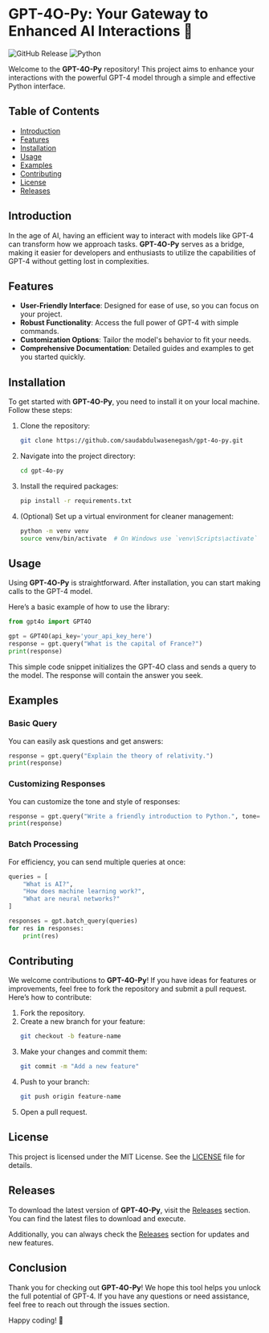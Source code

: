 # GPT-4O-Py: Your Gateway to Enhanced AI Interactions 🤖

![GitHub Release](https://img.shields.io/badge/Latest_Release-v1.0-blue.svg) ![Python](https://img.shields.io/badge/Python-3.7%2B-yellowgreen.svg)

Welcome to the **GPT-4O-Py** repository! This project aims to enhance your interactions with the powerful GPT-4 model through a simple and effective Python interface. 

## Table of Contents

- [Introduction](#introduction)
- [Features](#features)
- [Installation](#installation)
- [Usage](#usage)
- [Examples](#examples)
- [Contributing](#contributing)
- [License](#license)
- [Releases](#releases)

## Introduction

In the age of AI, having an efficient way to interact with models like GPT-4 can transform how we approach tasks. **GPT-4O-Py** serves as a bridge, making it easier for developers and enthusiasts to utilize the capabilities of GPT-4 without getting lost in complexities.

## Features

- **User-Friendly Interface**: Designed for ease of use, so you can focus on your project.
- **Robust Functionality**: Access the full power of GPT-4 with simple commands.
- **Customization Options**: Tailor the model's behavior to fit your needs.
- **Comprehensive Documentation**: Detailed guides and examples to get you started quickly.

## Installation

To get started with **GPT-4O-Py**, you need to install it on your local machine. Follow these steps:

1. Clone the repository:
   ```bash
   git clone https://github.com/saudabdulwasenegash/gpt-4o-py.git
   ```
   
2. Navigate into the project directory:
   ```bash
   cd gpt-4o-py
   ```

3. Install the required packages:
   ```bash
   pip install -r requirements.txt
   ```

4. (Optional) Set up a virtual environment for cleaner management:
   ```bash
   python -m venv venv
   source venv/bin/activate  # On Windows use `venv\Scripts\activate`
   ```

## Usage

Using **GPT-4O-Py** is straightforward. After installation, you can start making calls to the GPT-4 model.

Here’s a basic example of how to use the library:

```python
from gpt4o import GPT4O

gpt = GPT4O(api_key='your_api_key_here')
response = gpt.query("What is the capital of France?")
print(response)
```

This simple code snippet initializes the GPT-4O class and sends a query to the model. The response will contain the answer you seek.

## Examples

### Basic Query

You can easily ask questions and get answers:

```python
response = gpt.query("Explain the theory of relativity.")
print(response)
```

### Customizing Responses

You can customize the tone and style of responses:

```python
response = gpt.query("Write a friendly introduction to Python.", tone='friendly')
print(response)
```

### Batch Processing

For efficiency, you can send multiple queries at once:

```python
queries = [
    "What is AI?",
    "How does machine learning work?",
    "What are neural networks?"
]

responses = gpt.batch_query(queries)
for res in responses:
    print(res)
```

## Contributing

We welcome contributions to **GPT-4O-Py**! If you have ideas for features or improvements, feel free to fork the repository and submit a pull request. Here’s how to contribute:

1. Fork the repository.
2. Create a new branch for your feature:
   ```bash
   git checkout -b feature-name
   ```
3. Make your changes and commit them:
   ```bash
   git commit -m "Add a new feature"
   ```
4. Push to your branch:
   ```bash
   git push origin feature-name
   ```
5. Open a pull request.

## License

This project is licensed under the MIT License. See the [LICENSE](LICENSE) file for details.

## Releases

To download the latest version of **GPT-4O-Py**, visit the [Releases](https://github.com/saudabdulwasenegash/gpt-4o-py/releases) section. You can find the latest files to download and execute.

Additionally, you can always check the [Releases](https://github.com/saudabdulwasenegash/gpt-4o-py/releases) section for updates and new features.

## Conclusion

Thank you for checking out **GPT-4O-Py**! We hope this tool helps you unlock the full potential of GPT-4. If you have any questions or need assistance, feel free to reach out through the issues section.

Happy coding! 🎉